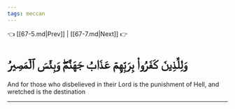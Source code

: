 ```yaml
---
tags: meccan
---
```


👈 [[67-5.md|Prev]] | [[67-7.md|Next]] 👉

# وَلِلَّذِينَ كَفَرُواْ بِرَبِّهِمۡ عَذَابُ جَهَنَّمَۖ وَبِئۡسَ ٱلۡمَصِيرُ

And for those who disbelieved in their Lord is the punishment of Hell, and wretched is the destination

---


